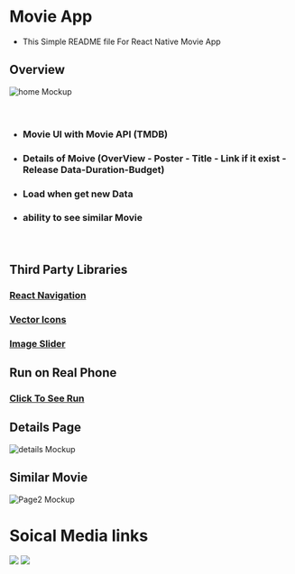 # Movie App
* This Simple README file For React Native Movie App
## Overview
![home Mockup](https://user-images.githubusercontent.com/88752412/170589420-912babcf-0136-413c-a351-02d0c6b9e1ce.png)<br/><br/><br/>
* ### Movie UI with Movie API (TMDB)
* ### Details of Moive (OverView - Poster - Title - Link if it exist - Release Data-Duration-Budget)
* ### Load when get new Data
* ###  ability to see similar Movie<br/><br/><br/>

## Third Party Libraries
 ### [React Navigation](https://reactnavigation.org/)
 ### [Vector Icons](https://www.npmjs.com/package/react-native-vector-icons)
 ### [Image Slider](https://www.npmjs.com/package/react-native-image-slider-box)
## Run on Real Phone 
### [Click To See Run](https://drive.google.com/file/d/1S6eLnDULSuWqwZC0O0dxxKoxbT7fWVhD/view?usp=sharing)
## Details Page 
![details Mockup](https://user-images.githubusercontent.com/88752412/170589596-ff76d89d-da48-41f6-abbc-8cf9a33d7066.png)
## Similar Movie 
![Page2 Mockup](https://user-images.githubusercontent.com/88752412/170589510-42d86be1-0975-4fe4-a27c-2138eb76b9fb.png)

# Soical Media links
<p align="flex-start">
    <a href="mailto:aymangaballah71@gmail.com"><img src="https://img.shields.io/badge/Gmail-%231FA1F1?style=square&logo=Gmail&logoColor=red"/></a>
    <a href="https://www.linkedin.com/in/ayman-gaballah-9b57a421a/"><img src="https://img.shields.io/badge/linkedin-%230177B5?style=flat&logo=linkedin&logoColor=white"/></a>
  </p>


